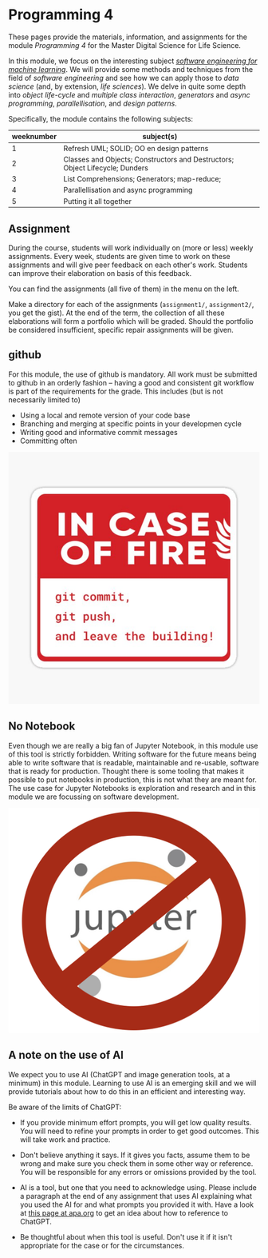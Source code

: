 # Programming 4

These pages provide the materials, information, and assignments for the module *Programming 4* for the Master Digital Science for Life Science.

In this module, we focus on the interesting subject [*software engineering for machine learning*](). We will provide some methods and techniques from the field of *software engineering* and see how we can apply those to *data science* (and, by extension, *life sciences*). We delve in quite some depth into *object life-cycle* and *multiple class interaction*, *generators* and *async programming*, *parallellisation*, and *design patterns*. 

Specifically, the module contains the following subjects:


weeknumber | subject(s)
--- | ---
1 | Refresh UML; SOLID; OO en design patterns
2 | Classes and Objects; Constructors and Destructors; Object Lifecycle; Dunders
3 | List Comprehensions; Generators; map-reduce; 
4 | Parallellisation and async programming
5 | Putting it all together


## Assignment

During the course, students will work individually on (more or less) weekly assignments. Every week, students are given time to work on these assignments and will give peer feedback on each other's work. Students can improve their elaboration on basis of this feedback. 

You can find the assignments (all five of them) in the menu on the left.

Make a directory for each of the assignments (`assignment1/`, `assignment2/`, you get the gist). At the end of the term, the collection of all these elaborations will form a portfolio which will be graded. Should the portfolio be considered insufficient, specific repair assignments will be given.


## github

For this module, the use of github is mandatory. All work must be submitted to github in an orderly fashion – having a good and consistent git workflow is part of the requirements for the grade. This includes (but is not necessarily limited to)

- Using a local and remote version of your code base
- Branching and merging at specific points in your developmen cycle
- Writing good and informative commit messages
- Committing often

![In case of fire](imgs/in-case-of-fire.jpeg)


## No Notebook

Even though we are really a big fan of Jupyter Notebook, in this module use of this tool is strictly forbidden. Writing software for the future means being able to write software that is readable, maintainable and re-usable, software that is ready for production. Thought there is some tooling that makes it possible to put notebooks in production, this is not what they are meant for. The use case for Jupyter Notebooks is exploration and research and in this module we are focussing on software development.

![No use of Jupyter Notebook in this module](imgs/no-jupyter.png)

## A note on the use of AI
We expect you to use AI (ChatGPT and image generation tools, at a minimum) in this module. Learning to use AI is an emerging skill and we will provide tutorials about how to do this in an efficient and interesting way.

Be aware of the limits of ChatGPT:

- If you provide minimum effort prompts, you will get low quality results. You will need to refine your prompts in order to get good outcomes. This will take work and practice.

- Don't believe anything it says. If it gives you facts, assume them to be wrong and make sure you check them in some other way or reference. You will be responsible for any errors or omissions provided by the tool.

- AI is a tool, but one that you need to acknowledge using. Please include a paragraph at the end of any assignment that uses AI explaining what you used the AI for and what prompts you provided it with. Have a look at [this page at apa.org](https://apastyle.apa.org/blog/how-to-cite-chatgpt) to get an idea about how to reference to ChatGPT.

- Be thoughtful about when this tool is useful. Don't use it if it isn't appropriate for the case or for the circumstances.


<!-- ## Example code bases -->

<!-- ## Example report -->




